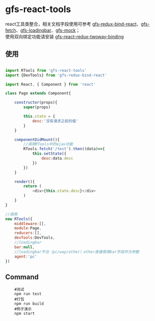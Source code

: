 # gfs-react-tools

react工具类整合，相关文档字段使用可参考 [gfs-redux-bind-react](https://github.com/future-team/gfs-redux-bind-react)、[gfs-fetch](https://github.com/future-team/gfs-fetch)、[gfs-loadingbar](https://github.com/future-team/gfs-loadingbar)、[gfs-mock](https://github.com/future-team/gfs-mock)；			
使用双向绑定功能请安装 [gfs-react-redux-twoway-binding](https://github.com/future-team/gfs-react-redux-twoway-binding)

## 使用

```javascript

import RTools from 'gfs-react-tools'
import {DevTools} from 'gfs-redux-bind-react'

import React, { Component } from 'react'

class Page extends Component{

    constructor(props){
        super(props)

        this.state = {
            desc:'没有请求之前的值'
        }
    }

    componentDidMount(){
		//调用RTools中的ajax功能
        RTools.fetch('/test').then((data)=>{
            this.setState({
                desc:data.desc
            })
        })
    }

    render(){
        return (
            <div>{this.state.desc}</div>
        )
    }
}

//调用
new RTools({
    middleware:[],
    module:Page,
    reducers:[],
    devTools:DevTools,
	//loadingbar
    bar:null,
    //loadingbar平台（pc/wap/other）other直接使用bar字段作为参数
    agent:'pc'
})
```

## Command

```
	#测试	
	npm run test	
	#打包	
	npm run build	
	#例子演示	
	npm start
```


